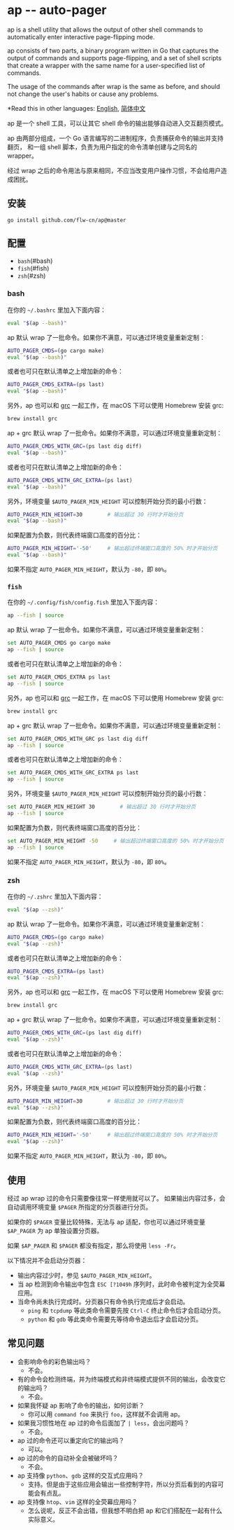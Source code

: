 # ap -- auto-pager

ap is a shell utility that allows the output of other shell commands to automatically enter interactive page-flipping mode.

ap consists of two parts, a binary program written in Go that captures the output of commands and supports page-flipping, and a set of shell scripts that create a wrapper with the same name for a user-specified list of commands.

The usage of the commands after wrap is the same as before, and should not change the user's habits or cause any problems.

*Read this in other languages: [English](README_en.md), [简体中文](README.md)

ap 是一个 shell 工具，可以让其它 shell 命令的输出能够自动进入交互翻页模式。

ap 由两部分组成，一个 Go 语言编写的二进制程序，负责捕获命令的输出并支持翻页，
和一组 shell 脚本，负责为用户指定的命令清单创建与之同名的 wrapper。

经过 wrap 之后的命令用法与原来相同，不应当改变用户操作习惯，不会给用户造成困扰。





## 安装

```
go install github.com/flw-cn/ap@master
```

## 配置

* `bash`(#bash)
* `fish`(#fish)
* `zsh`(#zsh)

### bash

在你的 `~/.bashrc` 里加入下面内容：

```sh
eval "$(ap --bash)"
```

ap 默认 wrap 了一批命令。如果你不满意，可以通过环境变量重新定制：

```sh
AUTO_PAGER_CMDS=(go cargo make)
eval "$(ap --bash)"
```

或者也可只在默认清单之上增加新的命令：

```sh
AUTO_PAGER_CMDS_EXTRA=(ps last)
eval "$(ap --bash)"
```

另外，ap 也可以和 [grc](https://github.com/garabik/grc) 一起工作，在 macOS  下可以使用 Homebrew 安装 grc:

```sh
brew install grc
```

ap + grc 默认 wrap 了一批命令。如果你不满意，可以通过环境变量重新定制：

```sh
AUTO_PAGER_CMDS_WITH_GRC=(ps last dig diff)
eval "$(ap --bash)"
```

或者也可只在默认清单之上增加新的命令：

```sh
AUTO_PAGER_CMDS_WITH_GRC_EXTRA=(ps last)
eval "$(ap --bash)"
```



另外，环境变量 `$AUTO_PAGER_MIN_HEIGHT` 可以控制开始分页的最小行数：

```sh
AUTO_PAGER_MIN_HEIGHT=30        # 输出超过 30 行时才开始分页
eval "$(ap --bash)"
```

如果配置为负数，则代表终端窗口高度的百分比：

```sh
AUTO_PAGER_MIN_HEIGHT='-50'     # 输出超过终端窗口高度的 50% 时才开始分页
eval "$(ap --bash)"
```

如果不指定 `AUTO_PAGER_MIN_HEIGHT`，默认为 `-80`，即 `80%`。

### `fish`

在你的 `~/.config/fish/config.fish` 里加入下面内容：

```sh
ap --fish | source
```

ap 默认 wrap 了一批命令。如果你不满意，可以通过环境变量重新定制：

```sh
set AUTO_PAGER_CMDS go cargo make
ap --fish | source
```

或者也可只在默认清单之上增加新的命令：

```sh
set AUTO_PAGER_CMDS_EXTRA ps last
ap --fish | source
```

另外，ap 也可以和 [grc](https://github.com/garabik/grc) 一起工作，在 macOS  下可以使用 Homebrew 安装 grc:

```sh
brew install grc
```

ap + grc 默认 wrap 了一批命令。如果你不满意，可以通过环境变量重新定制：

```sh
set AUTO_PAGER_CMDS_WITH_GRC ps last dig diff
ap --fish | source
```

或者也可只在默认清单之上增加新的命令：

```sh
set AUTO_PAGER_CMDS_WITH_GRC_EXTRA ps last
ap --fish | source
```



另外，环境变量 `$AUTO_PAGER_MIN_HEIGHT` 可以控制开始分页的最小行数：

```sh
set AUTO_PAGER_MIN_HEIGHT 30        # 输出超过 30 行时才开始分页
ap --fish | source
```

如果配置为负数，则代表终端窗口高度的百分比：

```sh
set AUTO_PAGER_MIN_HEIGHT -50     # 输出超过终端窗口高度的 50% 时才开始分页
ap --fish | source
```

如果不指定 `AUTO_PAGER_MIN_HEIGHT`，默认为 `-80`，即 `80%`。

### zsh

在你的 `~/.zshrc` 里加入下面内容：

```sh
eval "$(ap --zsh)"
```

ap 默认 wrap 了一批命令。如果你不满意，可以通过环境变量重新定制：

```sh
AUTO_PAGER_CMDS=(go cargo make)
eval "$(ap --zsh)"
```

或者也可只在默认清单之上增加新的命令：

```sh
AUTO_PAGER_CMDS_EXTRA=(ps last)
eval "$(ap --zsh)"
```

另外，ap 也可以和 [grc](https://github.com/garabik/grc) 一起工作，在 macOS  下可以使用 Homebrew 安装 grc:

```sh
brew install grc
```

ap + grc 默认 wrap 了一批命令。如果你不满意，可以通过环境变量重新定制：

```sh
AUTO_PAGER_CMDS_WITH_GRC=(ps last dig diff)
eval "$(ap --zsh)"
```

或者也可只在默认清单之上增加新的命令：

```sh
AUTO_PAGER_CMDS_WITH_GRC_EXTRA=(ps last)
eval "$(ap --zsh)"
```



另外，环境变量 `$AUTO_PAGER_MIN_HEIGHT` 可以控制开始分页的最小行数：

```sh
AUTO_PAGER_MIN_HEIGHT=30        # 输出超过 30 行时才开始分页
eval "$(ap --zsh)"
```

如果配置为负数，则代表终端窗口高度的百分比：

```sh
AUTO_PAGER_MIN_HEIGHT='-50'     # 输出超过终端窗口高度的 50% 时才开始分页
eval "$(ap --zsh)"
```

如果不指定 `AUTO_PAGER_MIN_HEIGHT`，默认为 `-80`，即 `80%`。

## 使用

经过 ap wrap 过的命令只需要像往常一样使用就可以了。
如果输出内容过多，会自动调用环境变量 `$PAGER` 所指定的分页器进行分页。

如果你的 `$PAGER` 变量比较特殊，无法与 ap 适配，你也可以通过环境变量 `$AP_PAGER`
为 ap 单独设置分页器。

如果 `$AP_PAGER` 和 `$PAGER` 都没有指定，那么将使用 `less -Fr`。

以下情况并不会启动分页器：
* 输出内容过少时，参见 `$AUTO_PAGER_MIN_HEIGHT`。
* 当 ap 检测到命令输出中包含 `ESC [?1049h` 序列时，此时命令被判定为全荧幕应用。
* 当命令尚未执行完成时。分页器只有命令执行完成后才会启动。
    - `ping` 和 `tcpdump` 等此类命令需要先按 `Ctrl-C` 终止命令后才会启动分页。
    - `python` 和 `gdb` 等此类命令需要先等待命令退出后才会启动分页。

## 常见问题

* 会影响命令的彩色输出吗？
    - 不会。
* 有的命令会检测终端，并为终端模式和非终端模式提供不同的输出，会改变它的输出吗？
    - 不会。
* 如果我怀疑 ap 影响了命令的输出，如何诊断？
    - 你可以用 `command foo` 来执行 `foo`，这样就不会调用 ap。
* 如果我习惯性地在 ap 过的命令后面加了 `| less`，会出问题吗？
    - 不会。
* ap 过的命令还可以重定向它的输出吗？
    - 可以。
* ap 过的命令的自动补全会被破坏吗？
    - 不会。
* ap 支持像 `python`、`gdb` 这样的交互式应用吗？
    - 支持。但是由于这些应用会输出一些控制字符，所以分页后看到的内容可能会有点乱。
* ap 支持像 `htop`、`vim` 这样的全荧幕应用吗？
    - 怎么说呢，反正不会出错，但我想不明白把 ap 和它们搭配在一起有什么实际意义。

